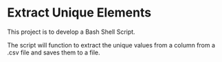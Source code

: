 # Extract Unique Elements

This project is to develop a Bash Shell Script.

The script will function to extract the unique values from a column
from a .csv file and saves them to a file.

